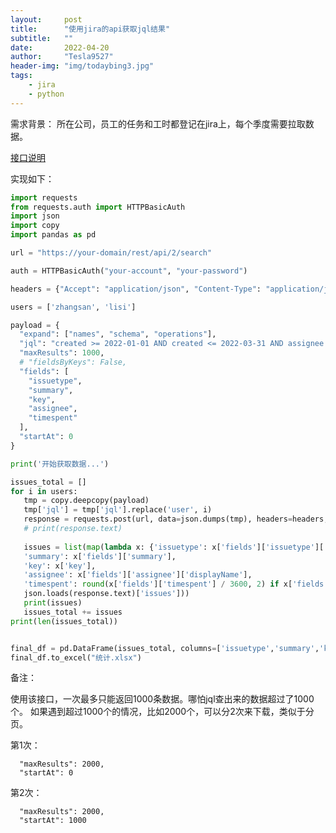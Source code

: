 ```yaml
---
layout:     post
title:      "使用jira的api获取jql结果"
subtitle:   ""
date:       2022-04-20
author:     "Tesla9527"
header-img: "img/todaybing3.jpg"
tags:
    - jira
    - python
---
```



需求背景： 所在公司，员工的任务和工时都登记在jira上，每个季度需要拉取数据。

[接口说明](https://developer.atlassian.com/cloud/jira/platform/rest/v2/api-group-issue-search/#api-rest-api-2-search-post)

实现如下：

```python
import requests
from requests.auth import HTTPBasicAuth
import json
import copy
import pandas as pd

url = "https://your-domain/rest/api/2/search"

auth = HTTPBasicAuth("your-account", "your-password")

headers = {"Accept": "application/json", "Content-Type": "application/json"}

users = ['zhangsan', 'lisi']

payload = {
  "expand": ["names", "schema", "operations"],
  "jql": "created >= 2022-01-01 AND created <= 2022-03-31 AND assignee in (user) ORDER BY created DESC",
  "maxResults": 1000,
  # "fieldsByKeys": False,
  "fields": [
    "issuetype",
    "summary",
    "key",
    "assignee",
    "timespent"
  ],
  "startAt": 0
}

print('开始获取数据...')

issues_total = []
for i in users:
   tmp = copy.deepcopy(payload)
   tmp['jql'] = tmp['jql'].replace('user', i)
   response = requests.post(url, data=json.dumps(tmp), headers=headers, auth=auth)
   # print(response.text)
   
   issues = list(map(lambda x: {'issuetype': x['fields']['issuetype']['name'],
   'summary': x['fields']['summary'],
   'key': x['key'],
   'assignee': x['fields']['assignee']['displayName'],
   'timespent': round(x['fields']['timespent'] / 3600, 2) if x['fields']['timespent'] is not None else 0}, 
   json.loads(response.text)['issues']))
   print(issues)
   issues_total += issues
print(len(issues_total))


final_df = pd.DataFrame(issues_total, columns=['issuetype','summary','key', 'assignee', 'timespent'])
final_df.to_excel("统计.xlsx")
```

备注：

使用该接口，一次最多只能返回1000条数据。哪怕jql查出来的数据超过了1000个。
如果遇到超过1000个的情况，比如2000个，可以分2次来下载，类似于分页。

第1次：
```
  "maxResults": 2000,
  "startAt": 0
```


第2次：
```
  "maxResults": 2000,
  "startAt": 1000
```
